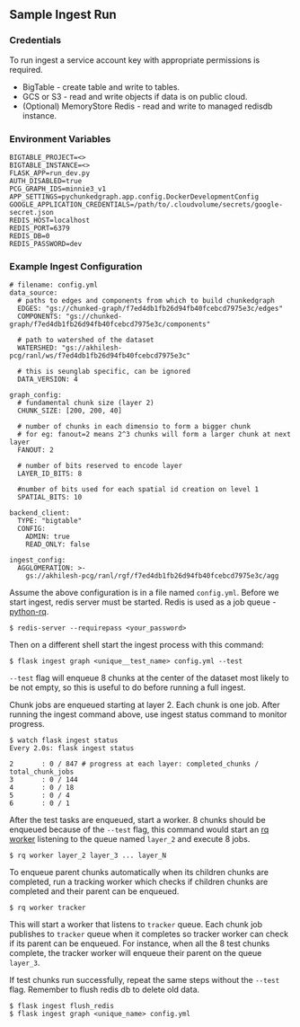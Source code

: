 ## Sample Ingest Run

### Credentials
To run ingest a service account key with appropriate permissions is required.

* BigTable - create table and write to tables.
* GCS or S3 - read and write objects if data is on public cloud.
* (Optional) MemoryStore Redis - read and write to managed redisdb instance.

### Environment Variables
```
BIGTABLE_PROJECT=<>
BIGTABLE_INSTANCE=<>
FLASK_APP=run_dev.py
AUTH_DISABLED=true
PCG_GRAPH_IDS=minnie3_v1
APP_SETTINGS=pychunkedgraph.app.config.DockerDevelopmentConfig
GOOGLE_APPLICATION_CREDENTIALS=/path/to/.cloudvolume/secrets/google-secret.json
REDIS_HOST=localhost
REDIS_PORT=6379
REDIS_DB=0
REDIS_PASSWORD=dev
```

### Example Ingest Configuration

```
# filename: config.yml
data_source:
  # paths to edges and components from which to build chunkedgraph
  EDGES: "gs://chunked-graph/f7ed4db1fb26d94fb40fcebcd7975e3c/edges"
  COMPONENTS: "gs://chunked-graph/f7ed4db1fb26d94fb40fcebcd7975e3c/components"

  # path to watershed of the dataset
  WATERSHED: "gs://akhilesh-pcg/ranl/ws/f7ed4db1fb26d94fb40fcebcd7975e3c"

  # this is seunglab specific, can be ignored
  DATA_VERSION: 4

graph_config:
  # fundamental chunk size (layer 2)
  CHUNK_SIZE: [200, 200, 40]

  # number of chunks in each dimensio to form a bigger chunk
  # for eg: fanout=2 means 2^3 chunks will form a larger chunk at next layer
  FANOUT: 2

  # number of bits reserved to encode layer
  LAYER_ID_BITS: 8

  #number of bits used for each spatial id creation on level 1
  SPATIAL_BITS: 10

backend_client:
  TYPE: "bigtable"
  CONFIG:
    ADMIN: true
    READ_ONLY: false

ingest_config:
  AGGLOMERATION: >-
    gs://akhilesh-pcg/ranl/rgf/f7ed4db1fb26d94fb40fcebcd7975e3c/agg
```

Assume the above configuration is in a file named `config.yml`. Before we start ingest, redis server must be started. Redis is used as a job queue - [python-rq](https://python-rq.org/).

```
$ redis-server --requirepass <your_password>
```
Then on a different shell start the ingest process with this command:

```
$ flask ingest graph <unique__test_name> config.yml --test
```
`--test` flag will enqueue 8 chunks at the center of the dataset most likely to be not empty, so this is useful to do before running a full ingest.

Chunk jobs are enqueued starting at layer 2. Each chunk is one job. After running the ingest command above, use ingest status command to monitor progress.

```
$ watch flask ingest status
Every 2.0s: flask ingest status

2       : 0 / 847 # progress at each layer: completed_chunks / total_chunk_jobs
3       : 0 / 144
4       : 0 / 18
5       : 0 / 4
6       : 0 / 1
```

After the test tasks are enqueued, start a worker. 8 chunks should be enqueued because of the `--test` flag, this command would start an [rq worker](https://python-rq.org/docs/workers/) listening to the queue named `layer_2` and execute 8 jobs.
```
$ rq worker layer_2 layer_3 ... layer_N
```

To enqueue parent chunks automatically when its children chunks are completed, run a tracking worker which checks if children chunks are completed and their parent can be enqueued.

```
$ rq worker tracker
```
This will start a worker that listens to `tracker` queue. Each chunk job publishes to `tracker` queue when it completes so tracker worker can check if its parent can be enqueued. For instance, when all the 8 test chunks complete, the tracker worker will enqueue their parent on the queue `layer_3`.

If test chunks run successfully, repeat the same steps without the `--test` flag. Remember to flush redis db to delete old data.

```
$ flask ingest flush_redis
$ flask ingest graph <unique_name> config.yml
```
